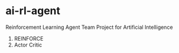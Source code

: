 # ai-rl-agent
Reinforcement Learning Agent Team Project for Artificial Intelligence
1. REINFORCE
2. Actor Critic
